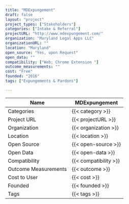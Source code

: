 ```yaml
---
title: "MDExpungement"
draft: false
layout: "project"
project_types: ["Stakeholders"]
categories: ["Intake & Referral"]
projectURL: "http://www.mdexpungement.com/"
organization: "Maryland Legal Apps LLC"
organizationURL: ""
location: "Maryland"
open_source: "Yes, upon Request"
open_data: ""
compatibility: ["Web; Chrome Extension "]
outcome_measurements: ""
cost: "Free"
founded: "2016"
tags: ["Expungements & Pardons"]

---
```



Name                    |  MDExpungement    
------------------------|----
Categories              | {{< category >}} 
Project URL             | {{< projectURL >}} 
Organization            | {{< organization >}} 
Location                | {{< location >}} 
Open Source             | {{< open-source >}} 
Open Data               | {{< open-data >}} 
Compatibility           | {{< compatibility >}} 
Outcome Measurements    | {{< outcome >}} 
Cost to User            | {{< cost >}} 
Founded                 | {{< founded >}} 
Tags                    | {{< tags >}} 

